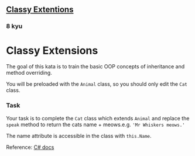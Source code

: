 <h2><a href=https://www.codewars.com/kata/55a14aa4817efe41c20000bc/train/csharp target="_blank">Classy Extentions</a></h2><h3>8 kyu</h3><h1 id="classy-extensions">Classy Extensions</h1><p>The goal of this kata is to train the basic OOP concepts of inheritance and method overriding.</p><p>You will be preloaded with the <code>Animal</code> class, so you should only edit the <code>Cat</code> class.</p><h3 id="task">Task</h3><p>Your task is to complete the <code>Cat</code> class which extends <code>Animal</code> and replace the <code>speak</code> method to return the cats name + meows.e.g. <code>'Mr Whiskers meows.'</code></p><p>The name attribute is accessible in the class with <code>this.Name</code>.</p><p>Reference: <a href="https://learn.microsoft.com/en-us/dotnet/csharp/fundamentals/object-oriented/inheritance" data-turbolinks="false" target="_blank">C# docs</a></p>